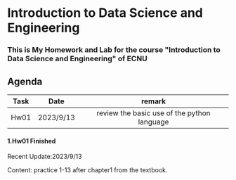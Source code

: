 # Introduction to Data Science and Engineering

### This is My Homework and Lab for the course "Introduction to Data Science and Engineering" of ECNU

## Agenda
  
|  Task  |  Date  | remark |
|  :-----: | :------: | :-----:|
|  Hw01  | 2023/9/13  |  review the basic use of the python language |
  

#### 1.Hw01 Finished

  Recent Update:2023/9/13

  Content: practice 1-13 after chapter1 from the textbook.


